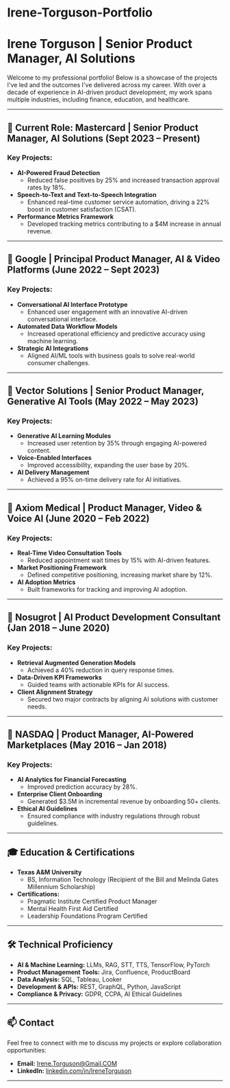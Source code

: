 # Irene-Torguson-Portfolio
# Irene Torguson | Senior Product Manager, AI Solutions

Welcome to my professional portfolio! Below is a showcase of the projects I've led and the outcomes I've delivered across my career. With over a decade of experience in AI-driven product development, my work spans multiple industries, including finance, education, and healthcare.

---

## 📍 Current Role: Mastercard | Senior Product Manager, AI Solutions (Sept 2023 – Present)
### Key Projects:
- **AI-Powered Fraud Detection**  
  - Reduced false positives by 25% and increased transaction approval rates by 18%.
- **Speech-to-Text and Text-to-Speech Integration**  
  - Enhanced real-time customer service automation, driving a 22% boost in customer satisfaction (CSAT).
- **Performance Metrics Framework**  
  - Developed tracking metrics contributing to a $4M increase in annual revenue.

---

## 📍 Google | Principal Product Manager, AI & Video Platforms (June 2022 – Sept 2023)
### Key Projects:
- **Conversational AI Interface Prototype**  
  - Enhanced user engagement with an innovative AI-driven conversational interface.
- **Automated Data Workflow Models**  
  - Increased operational efficiency and predictive accuracy using machine learning.
- **Strategic AI Integrations**  
  - Aligned AI/ML tools with business goals to solve real-world consumer challenges.

---

## 📍 Vector Solutions | Senior Product Manager, Generative AI Tools (May 2022 – May 2023)
### Key Projects:
- **Generative AI Learning Modules**  
  - Increased user retention by 35% through engaging AI-powered content.
- **Voice-Enabled Interfaces**  
  - Improved accessibility, expanding the user base by 20%.
- **AI Delivery Management**  
  - Achieved a 95% on-time delivery rate for AI initiatives.

---

## 📍 Axiom Medical | Product Manager, Video & Voice AI (June 2020 – Feb 2022)
### Key Projects:
- **Real-Time Video Consultation Tools**  
  - Reduced appointment wait times by 15% with AI-driven features.
- **Market Positioning Framework**  
  - Defined competitive positioning, increasing market share by 12%.
- **AI Adoption Metrics**  
  - Built frameworks for tracking and improving AI adoption.

---

## 📍 Nosugrot | AI Product Development Consultant (Jan 2018 – June 2020)
### Key Projects:
- **Retrieval Augmented Generation Models**  
  - Achieved a 40% reduction in query response times.
- **Data-Driven KPI Frameworks**  
  - Guided teams with actionable KPIs for AI success.
- **Client Alignment Strategy**  
  - Secured two major contracts by aligning AI solutions with customer needs.

---

## 📍 NASDAQ | Product Manager, AI-Powered Marketplaces (May 2016 – Jan 2018)
### Key Projects:
- **AI Analytics for Financial Forecasting**  
  - Improved prediction accuracy by 28%.
- **Enterprise Client Onboarding**  
  - Generated $3.5M in incremental revenue by onboarding 50+ clients.
- **Ethical AI Guidelines**  
  - Ensured compliance with industry regulations through robust guidelines.

---

## 🎓 Education & Certifications
- **Texas A&M University**  
  - BS, Information Technology (Recipient of the Bill and Melinda Gates Millennium Scholarship)
- **Certifications:**  
  - Pragmatic Institute Certified Product Manager  
  - Mental Health First Aid Certified  
  - Leadership Foundations Program Certified

---

## 🛠️ Technical Proficiency
- **AI & Machine Learning:** LLMs, RAG, STT, TTS, TensorFlow, PyTorch  
- **Product Management Tools:** Jira, Confluence, ProductBoard  
- **Data Analysis:** SQL, Tableau, Looker  
- **Development & APIs:** REST, GraphQL, Python, JavaScript  
- **Compliance & Privacy:** GDPR, CCPA, AI Ethical Guidelines  

---

## 📫 Contact
Feel free to connect with me to discuss my projects or explore collaboration opportunities:
- **Email:** [Irene.Torguson@Gmail.COM](mailto:Irene.Torguson@Gmail.COM)  
- **LinkedIn:** [linkedin.com/in/IreneTorguson](https://www.linkedin.com/in/IreneTorguson)

---

